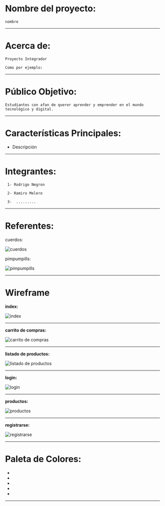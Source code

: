 # Nombre del proyecto:

```nombre```

-------------------

# Acerca de:

```Proyecto Integrador```

```Como por ejemplo: ```

------------------------

# Público Objetivo:

```Estudiantes con afan de querer aprender y emprender en el mundo tecnológico y digital.```

------------------------

# Características Principales:

- Descripción

--------------------
    
# Integrantes:

``` 1- Rodrigo Negron```

``` 2- Ramiro Melero```

``` 3-  .........```

--------------

# Referentes:

cuerdos:

![cuerdos](https://raw.githubusercontent.com/RodriNegron/pruebas/main/cuerdos.PNG?token=AC3EMFVA5IDZ3K5TWHVA55S7ZKYEE)

pimpumpills:

![pimpumpills](https://raw.githubusercontent.com/RodriNegron/pruebas/main/pimpumpills.PNG?token=AC3EMFWI3JHZ3FMMBJ6XMQK7ZKYI4)

------------------

# **Wireframe**

**index:**

![index](https://raw.githubusercontent.com/SebastianRaiquenParisi/proyectoIntegradorEquipo12/main/wireframe_img/wireframe%20index.jpg)

----------------------

**carrito de compras:**

![carrito de compras](https://raw.githubusercontent.com/SebastianRaiquenParisi/proyectoIntegradorEquipo12/main/wireframe_img/wireframe%20carritoDeCompras.jpg)

-------------------

**listado de productos:**

![listado de productos](https://raw.githubusercontent.com/SebastianRaiquenParisi/proyectoIntegradorEquipo12/main/wireframe_img/wireframe%20listadoProductos.jpg)

-------------

**login:**

![login](https://raw.githubusercontent.com/SebastianRaiquenParisi/proyectoIntegradorEquipo12/main/wireframe_img/wireframe%20logIn.jpg)

----

**productos:**

![productos](https://raw.githubusercontent.com/SebastianRaiquenParisi/proyectoIntegradorEquipo12/main/wireframe_img/wireframe%20producto.jpg)

-----

**registrarse:**

![registrarse](https://raw.githubusercontent.com/SebastianRaiquenParisi/proyectoIntegradorEquipo12/main/wireframe_img/wireframe%20registrase.jpg)

---------------

# Paleta de Colores:

- 
-
-
-
-

---------------
